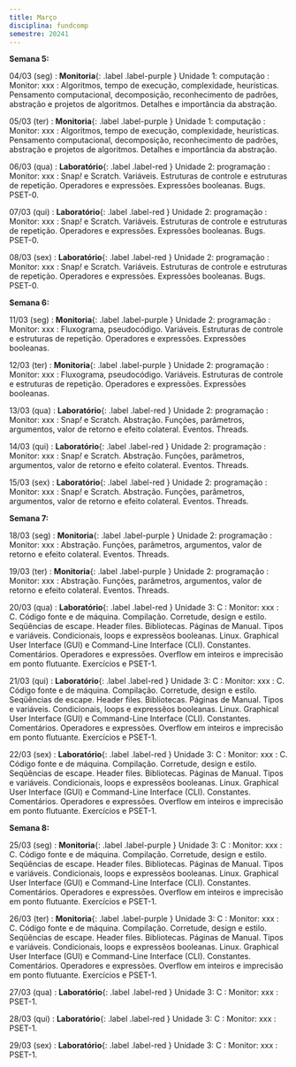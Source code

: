 ```yaml
---
title: Março
disciplina: fundcomp
semestre: 20241
---
```


**Semana 5:**

04/03 (seg)
: **Monitoria**{: .label .label-purple } Unidade 1: computação
  : Monitor: xxx
: Algoritmos, tempo de execução, complexidade, heurísticas. Pensamento computacional, decomposição, reconhecimento de padrões, abstração e projetos de algoritmos. Detalhes e importância da abstração.

05/03 (ter)
: **Monitoria**{: .label .label-purple } Unidade 1: computação
  : Monitor: xxx
: Algoritmos, tempo de execução, complexidade, heurísticas. Pensamento computacional, decomposição, reconhecimento de padrões, abstração e projetos de algoritmos. Detalhes e importância da abstração.

06/03 (qua)
: **Laboratório**{: .label .label-red } Unidade 2: programação
  : Monitor: xxx
: Snap<i>!</i> e Scratch. Variáveis. Estruturas de controle e estruturas de repetição. Operadores e expressões. Expressões booleanas. Bugs. PSET-0.

07/03 (qui)
: **Laboratório**{: .label .label-red } Unidade 2: programação
  : Monitor: xxx
: Snap<i>!</i> e Scratch. Variáveis. Estruturas de controle e estruturas de repetição. Operadores e expressões. Expressões booleanas. Bugs. PSET-0.

08/03 (sex)
: **Laboratório**{: .label .label-red } Unidade 2: programação
  : Monitor: xxx
: Snap<i>!</i> e Scratch. Variáveis. Estruturas de controle e estruturas de repetição. Operadores e expressões. Expressões booleanas. Bugs. PSET-0.

**Semana 6:**

11/03 (seg)
: **Monitoria**{: .label .label-purple } Unidade 2: programação
  : Monitor: xxx
: Fluxograma, pseudocódigo. Variáveis. Estruturas de controle e estruturas de repetição. Operadores e expressões. Expressões booleanas.

12/03 (ter)
: **Monitoria**{: .label .label-purple } Unidade 2: programação
  : Monitor: xxx
: Fluxograma, pseudocódigo. Variáveis. Estruturas de controle e estruturas de repetição. Operadores e expressões. Expressões booleanas.

13/03 (qua)
: **Laboratório**{: .label .label-red } Unidade 2: programação
  : Monitor: xxx
: Snap<i>!</i> e Scratch. Abstração. Funções, parâmetros, argumentos, valor de retorno e efeito colateral. Eventos. Threads.

14/03 (qui)
: **Laboratório**{: .label .label-red } Unidade 2: programação
  : Monitor: xxx
: Snap<i>!</i> e Scratch. Abstração. Funções, parâmetros, argumentos, valor de retorno e efeito colateral. Eventos. Threads.

15/03 (sex)
: **Laboratório**{: .label .label-red } Unidade 2: programação
  : Monitor: xxx
: Snap<i>!</i> e Scratch. Abstração. Funções, parâmetros, argumentos, valor de retorno e efeito colateral. Eventos. Threads.

**Semana 7:**

18/03 (seg)
: **Monitoria**{: .label .label-purple } Unidade 2: programação
  : Monitor: xxx
: Abstração. Funções, parâmetros, argumentos, valor de retorno e efeito colateral. Eventos. Threads.

19/03 (ter)
: **Monitoria**{: .label .label-purple } Unidade 2: programação
  : Monitor: xxx
: Abstração. Funções, parâmetros, argumentos, valor de retorno e efeito colateral. Eventos. Threads.

20/03 (qua)
: **Laboratório**{: .label .label-red } Unidade 3: C
  : Monitor: xxx
: C. Código fonte e de máquina. Compilação. Corretude, design e estilo. Seqüências de escape. Header files. Bibliotecas. Páginas de Manual. Tipos e variáveis. Condicionais, loops e expressẽos booleanas. Linux. Graphical User Interface (GUI) e Command-Line Interface (CLI). Constantes. Comentários. Operadores e expressões. Overflow em inteiros e imprecisão em ponto flutuante. Exercícios e PSET-1.

21/03 (qui)
: **Laboratório**{: .label .label-red } Unidade 3: C
  : Monitor: xxx
: C. Código fonte e de máquina. Compilação. Corretude, design e estilo. Seqüências de escape. Header files. Bibliotecas. Páginas de Manual. Tipos e variáveis. Condicionais, loops e expressẽos booleanas. Linux. Graphical User Interface (GUI) e Command-Line Interface (CLI). Constantes. Comentários. Operadores e expressões. Overflow em inteiros e imprecisão em ponto flutuante. Exercícios e PSET-1.

22/03 (sex)
: **Laboratório**{: .label .label-red } Unidade 3: C
  : Monitor: xxx
: C. Código fonte e de máquina. Compilação. Corretude, design e estilo. Seqüências de escape. Header files. Bibliotecas. Páginas de Manual. Tipos e variáveis. Condicionais, loops e expressẽos booleanas. Linux. Graphical User Interface (GUI) e Command-Line Interface (CLI). Constantes. Comentários. Operadores e expressões. Overflow em inteiros e imprecisão em ponto flutuante. Exercícios e PSET-1.

**Semana 8:**

25/03 (seg)
: **Monitoria**{: .label .label-purple } Unidade 3: C
  : Monitor: xxx
: C. Código fonte e de máquina. Compilação. Corretude, design e estilo. Seqüências de escape. Header files. Bibliotecas. Páginas de Manual. Tipos e variáveis. Condicionais, loops e expressẽos booleanas. Linux. Graphical User Interface (GUI) e Command-Line Interface (CLI). Constantes. Comentários. Operadores e expressões. Overflow em inteiros e imprecisão em ponto flutuante. Exercícios e PSET-1.

26/03 (ter)
: **Monitoria**{: .label .label-purple } Unidade 3: C
  : Monitor: xxx
: C. Código fonte e de máquina. Compilação. Corretude, design e estilo. Seqüências de escape. Header files. Bibliotecas. Páginas de Manual. Tipos e variáveis. Condicionais, loops e expressẽos booleanas. Linux. Graphical User Interface (GUI) e Command-Line Interface (CLI). Constantes. Comentários. Operadores e expressões. Overflow em inteiros e imprecisão em ponto flutuante. Exercícios e PSET-1.

27/03 (qua)
: **Laboratório**{: .label .label-red } Unidade 3: C
  : Monitor: xxx
: PSET-1.

28/03 (qui)
: **Laboratório**{: .label .label-red } Unidade 3: C
  : Monitor: xxx
: PSET-1.

29/03 (sex)
: **Laboratório**{: .label .label-red } Unidade 3: C
  : Monitor: xxx
: PSET-1.

